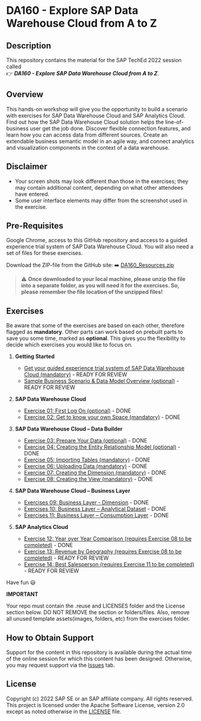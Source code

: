 # DA160 - Explore SAP Data Warehouse Cloud from A to Z

## Description

This repository contains the material for the SAP TechEd 2022 session called <br> :point_right: ***DA160 - Explore SAP Data Warehouse Cloud from A to Z***.  

## Overview

This hands-on workshop will give you the opportunity to build a scenario with exercises for SAP Data Warehouse Cloud and SAP Analytics Cloud.
Find out how the SAP Data Warehouse Cloud solution helps the line-of-business user get the job done. Discover flexible connection features, and learn how you can access data from different sources. Create an extendable business semantic model in an agile way, and connect analytics and visualization components in the context of a data warehouse.

## Disclaimer

* Your screen shots may look different than those in the exercises; they may contain additional content, depending on what other attendees have entered.
* Some user interface elements may differ from the screenshot used in the exercise.

## Pre-Requisites

Google Chrome, access to this GitHub repository and access to a guided experience trial system of SAP Data Warehouse Cloud.
You will also need a set of files for these exercises. 

Download the ZIP-file from the GitHub site: :arrow_right: [DA160_Resources.zip](DA160_Resources.zip)

> :warning: **Once downloaded to your local machine, please unzip the file into a separate folder, as you will need it for the exercises. So, please remember the file location of the unzipped files!**

## Exercises

Be aware that some of the exercises are based on each other, therefore flagged as **mandatory**. Other parts can work based on prebuilt parts to save you some time, marked as **optional**. This gives you the flexibility to decide which exercises you would like to focus on.

1. **Getting Started**
	* [Get your guided experience trial system of SAP Data Warehouse Cloud (mandatory)](exercises/ex00/README.md) - READY FOR REVIEW
	* [Sample Business Scenario & Data Model Overview (optional)](exercises/ex00/README.md#sample-business-scenario--data-model-overview) - READY FOR REVIEW

2. **SAP Data Warehouse Cloud**
	* [Exercise 01: First Log On (optional)](exercises/ex01/README.md) - DONE
	* [Exercise 02: Get to know your own Space (mandatory)](exercises/ex02/README.md) - DONE

3. **SAP Data Warehouse Cloud – Data Builder**
	* [Exercise 03: Prepare Your Data (optional)](exercises/ex03/README.md) - DONE
	* [Exercise 04: Creating the Entity Relationship Model (optional)](exercises/ex04/README.md) - DONE
	* [Exercise 05: Importing Tables (mandatory)](exercises/ex05/README.md) - DONE
	* [Exercise 06: Uploading Data (mandatory)](exercises/ex06/README.md) - DONE
	* [Exercise 07: Creating the Dimension (mandatory)](exercises/ex07/README.md) - DONE
	* [Exercise 08: Creating the View (mandatory)](exercises/ex08/README.md) - DONE
	
4. **SAP Data Warehouse Cloud – Business Layer**
	* [Exercises 09: Business Layer - Dimension](exercises/ex09/README.md) - DONE
	* [Exercises 10: Business Layer – Analytical Dataset](exercises/ex10/README.md) - DONE
	* [Exercises 11: Business Layer – Consumption Layer](exercises/ex11/README.md) - DONE
	
5.  **SAP Analytics Cloud**
	* [Exercise 12: Year over Year Comparison (requires Exercise 08 to be completed)](exercises/ex12/README.md) - DONE
	* [Exercise 13: Revenue by Geography (requires Exercise 08 to be completed)](exercises/ex13/README.md) - READY FOR REVIEW
	* [Exercise 14: Best Salesperson (requires Exercise 11 to be completed)](exercises/ex14/README.md) - READY FOR REVIEW

    
Have fun :smiley:

**IMPORTANT**

Your repo must contain the .reuse and LICENSES folder and the License section below. DO NOT REMOVE the section or folders/files. Also, remove all unused template assets(images, folders, etc) from the exercises folder. 

## How to Obtain Support

Support for the content in this repository is available during the actual time of the online session for which this content has been designed. Otherwise, you may request support via the [Issues](../../issues) tab.

## License
Copyright (c) 2022 SAP SE or an SAP affiliate company. All rights reserved. This project is licensed under the Apache Software License, version 2.0 except as noted otherwise in the [LICENSE](LICENSES/Apache-2.0.txt) file.
